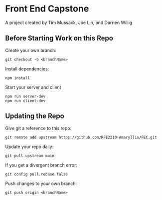 # Front End Capstone

A project created by Tim Mussack, Joe Lin, and Darrien Willig

## Before Starting Work on this Repo

Create your own branch:

    git checkout -b <branchName>

Install dependencies:

    npm install

Start your server and client

    npm run server-dev
    npm run client-dev

## Updating the Repo

Give git a reference to this repo:

    git remote add upstream https://github.com/RFE2210-Amaryllis/FEC.git

Update your repo daily:

    git pull upstream main

If you get a divergent branch error:

    git config pull.rebase false

Push changes to your own branch:

    git push origin <branchName>
